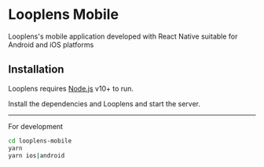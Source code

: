 # Looplens Mobile

Looplens's mobile application developed with React Native suitable for Android and iOS platforms

## Installation

Looplens requires [Node.js](https://nodejs.org/) v10+ to run.

Install the dependencies and Looplens and start the server.

---
For development
```sh
cd looplens-mobile
yarn
yarn ios|android
```
